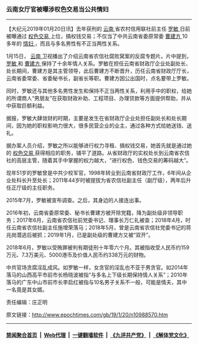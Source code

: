 ### 云南女厅官被曝涉权色交易当公共情妇
------------------------

<p>
 【大纪元2019年01月20日讯】去年获刑的
 <a href="http://www.epochtimes.com/gb/tag/%E4%BA%91%E5%8D%97.html">
  云南
 </a>
 省农村信用联社前主任
 <a href="http://www.epochtimes.com/gb/tag/%E7%BD%97%E6%95%8F.html">
  罗敏
 </a>
 日前被曝通过
 <a href="http://www.epochtimes.com/gb/tag/%E6%9D%83%E8%89%B2%E4%BA%A4%E6%98%93.html">
  权色交易
 </a>
 上位，搞权钱交易；不仅当了中共云南省委原常委
 <a href="http://www.epochtimes.com/gb/tag/%E6%9B%B9%E5%BB%BA%E6%96%B9.html">
  曹建方
 </a>
 10多年的
 <a href="http://www.epochtimes.com/gb/tag/%E6%83%85%E5%A6%87.html">
  情妇
 </a>
 ，而且与多名男性有不正当两性关系。
</p>
<p>
 1月15日，
 <a href="http://www.epochtimes.com/gb/tag/%E4%BA%91%E5%8D%97.html">
  云南
 </a>
 卫视播出了介绍云南省农信社腐败窝案的反腐专题片。片中提到，
 <a href="http://www.epochtimes.com/gb/tag/%E7%BD%97%E6%95%8F.html">
  罗敏
 </a>
 和
 <a href="http://www.epochtimes.com/gb/tag/%E6%9B%B9%E5%BB%BA%E6%96%B9.html">
  曹建方
 </a>
 保持了十余年情人关系。罗敏在担任云南省财政厅企业处副处长、处长期间，曹建方是其主管领导，此后曹建方不断晋升，历任云南省财政厅厅长，云南省委常委、省委秘书长，副省长等职。曹建方因公出国时，点名要带上罗敏。
</p>
<p>
 同时，罗敏还与其他多名男性发生和保持不正当两性关系，利用手中的职权，给她的所谓商人“男朋友”在获取财政补助、工程项目、办理贷款等方面提供帮助，并从中获取巨额利益。
</p>
<p>
 据报，罗敏大肆敛财的时期，主要是发生在省财政厅企业处担任副处长和处长期间，因为她的职权影响力很大，很多民营企业的业主，通过各种方式给她送钱、送礼。
</p>
<p>
 据办案人员介绍，罗敏之所以能够进行权力寻租、搞权钱交易，她首先就是通过她的
 <a href="http://www.epochtimes.com/gb/tag/%E6%9D%83%E8%89%B2%E4%BA%A4%E6%98%93.html">
  权色交易
 </a>
 获得相应的职务，铺平了道路。从省财政厅的实权处长到云南省农信社的高层主管，随着其手中掌握的权力越大，“进行权色、钱色交易的筹码越大”。
</p>
<p>
 现年51岁的罗敏曾是中共少校军官，1998年转业到云南省财政厅工作，6年间从企业处科长升至处长；2011年44岁时被提拔为省农信社副主任（副厅级），两年后升任正厅级的主任职务。
</p>
<p>
 2015年7月，罗敏被宣布调查。之后，其身边的人接连出事。
</p>
<p>
 2016年初，云南省委原常委、秘书长曹建方被开除党籍，降为副处级非领导职务；2017年6月，云南省农信社前党委书记、理事长万仁礼被查；2018年4月，时任云南省农信社副主任施增荣落马；2018年5月，曾是云南省农信社党委书记的蒋兆岗潜逃后被抓；2019年1月，已是副处级的曹建方又被“双开”。
</p>
<p>
 2018年6月，罗敏以受贿罪被判有期徒刑十年零六个月。其被指收受人民币约159万元、7.3万美元、5000港币及价值人民币约338万元的财物。
</p>
<p>
 中共官场贪腐淫乱成风。如罗敏一样，女贪官的淫乱也不亚于男贪官。如2014年落马的山西高平市前市长杨晓波被指“与多名上下级长期保持情人关系”；2010年落马的广东中山市前市长李启红被指与10名男子关系不一般，可能是情夫，其中一名竟是其女婿。
</p>
<p>
 责任编辑：庄正明
</p>

原文链接：http://www.epochtimes.com/gb/19/1/20/n10988570.htm


------------------------
#### [禁闻聚合首页](https://github.com/gfw-breaker/banned-news/blob/master/README.md) &nbsp;|&nbsp; [Web代理](https://github.com/gfw-breaker/open-proxy/blob/master/README.md) &nbsp;|&nbsp; [一键翻墙软件](https://github.com/gfw-breaker/nogfw/blob/master/README.md) &nbsp;|&nbsp; [《九评共产党》](https://github.com/gfw-breaker/9ping.md/blob/master/README.md#九评之一评共产党是什么) &nbsp;|&nbsp; [《解体党文化》](https://github.com/gfw-breaker/jtdwh.md/blob/master/README.md#绪论)